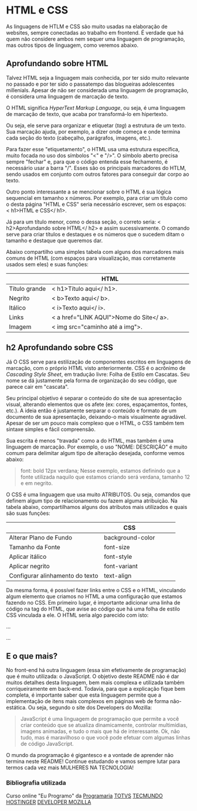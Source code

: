 # HTML e CSS

As linguagens de HTLM e CSS são muito usadas na elaboração de websites, sempre conectadas ao trabalho em frontend. É verdade que há quem não considere ambos nem sequer uma linguagem de programação, mas outros tipos de linguagem, como veremos abaixo.

## Aprofundando sobre HTML

Talvez HTML seja a linguagem mais conhecida, por ter sido muito relevante no passado e por ter sido o passatempo das blogueiras adolescentes millenials. Apesar de não ser considerada uma linguagem de programação, é considera uma linguagem de marcação de texto.

O HTML significa _HyperText Markup Language_, ou seja, é uma linguagem de marcação de texto, que acaba por transformá-lo em hipertexto. 

Ou seja, ele serve para organizar e etiquetar (_tag_) a estrutura de um texto. Sua marcação ajuda, por exemplo, a dizer onde começa e onde termina cada seção do texto (cabeçalho, parágrafos, imagens, etc.). 

Para fazer esse "etiquetamento", o HTML usa uma estrutura específica, muito focada no uso dos símbolos "<" e "/>". O símbolo aberto precisa sempre "fechar" e, para que o código entenda esse fechamento, é necessário usar a barra "/". Esses são os principais marcadores do HTLM, sendo usados em conjunto com outros fatores para conseguir dar corpo ao texto.

Outro ponto interessante a se mencionar sobre o HTML é sua lógica sequencial em tamanho x números. Por exemplo, para criar um título como o desta página "HTML e CSS" seria necessário escrever, sem os espaços: < h1>HTML e CSS</ h1>.

Já para um título menor, como o dessa seção, o correto seria: < h2>Aprofundando sobre HTML</ h2> e assim sucessivamente. O comando <h> serve para criar títulos e destaques e os números que o sucedem ditam o tamanho e destaque que queremos dar.

Abaixo compartilho uma simples tabela com alguns dos marcadores mais comuns de HTML (com espaços para visualização, mas corretamente usados sem eles) e suas funções:

|               | HTML                                 |   |   |   |
|---------------|--------------------------------------|---|---|---|
| Título grande |  < h1>Título aqui</ h1>.                 |   |   |   |
| Negrito       | < b>Texto aqui</ b>.                    |   |   |   |
| Itálico       | < i>Texto aqui</ i>.                    |   |   |   |
| Links         | < a href="LINK AQUI">Nome do Site</ a>. |   |   |   |
| Imagem        | < img src="caminho até a img">.        |   |   |   |

## h2 Aprofundando sobre CSS

Já O CSS serve para estilização de componentes escritos em linguagens de marcação, com o próprio HTML visto anteriormente. CSS é o acrônimo de _Cascading Style Sheet_, em tradução livre: Folha de Estilo em Cascatas. Seu nome se dá justamente pela forma de organização do seu código, que parece cair em "cascata". 

Seu principal objetivo é separar o conteúdo do site de sua apresentação visual, alterando elementos que os afete (ex: cores, espaçamentos, fontes, etc.). A ideia então é justamente serparar o conteúdo e formato de um documento de sua apresentação, deixando-o mais visualmente agradável. Apesar de ser um pouco mais complexo que o HTML, o CSS também tem sintaxe simples e fácil compreensão. 

Sua escrita é menos "travada" como a do HTML, mas também é uma linguagem de marcação. Por exemplo, o uso "NOME: DESCRIÇÃO" é muito comum para delimitar algum tipo de alteração desejada, conforme vemos abaixo: 

> font: bold 12px verdana;
Nesse exemplo, estamos definindo que a fonte utilizada naquilo que estamos criando será verdana, tamanho 12 e em negrito.

O CSS é uma linguagem que usa muito ATRIBUTOS. Ou seja, comandos que definem algum tipo de relacionamento ou fazem alguma atribuição. Na tabela abaixo, compartilhamos alguns dos atributos mais utilizados e quais são suas funções:

|                                 | CSS              |   |   |   |
|---------------------------------|------------------|---|---|---|
| Alterar Plano de Fundo          | background-color |   |   |   |
| Tamanho da Fonte                | font-size        |   |   |   |
| Aplicar itálico                 | font-style       |   |   |   |
| Aplicar negrito                 | font-variant     |   |   |   |
| Configurar alinhamento do texto | text-align       |   |   |   |


Da mesma forma, é possível fazer links entre o CSS e o HTML, vinculando algum elemento que criamos no HTML a uma configuração que estamos fazendo no CSS. Em primeiro lugar, é importante adicionar uma linha de código na tag <head> do HTML, que avise ao código que há uma folha de estilo CSS vinculada a ele. O HTML seria algo parecido com isto:

...
<link rel="stylesheet" type="text/css" href="stylesheet.css" media="screen" />
...

## E o que mais?

No front-end há outra linguagem (essa sim efetivamente de programação) que é muito utilizada: o JavaScript. O objetivo deste README não é dar muitos detalhes desta linguagem, bem mais complexa e utilizada também corriqueiramente em back-end. Todavia, para que a explicação fique bem completa, é importante saber que esta linguagem permite que a implementação de itens mais complexos em páginas web de forma não-estática. Ou seja, segundo o site dos Developers do Mozilla:

> JavaScript é uma linguagem de programação que permite a você criar conteúdo que se atualiza dinamicamente, controlar multimídias, imagens animadas, e tudo o mais que há de interessante. Ok, não tudo, mas é maravilhoso o que você pode efetuar com algumas linhas de código JavaScript.

O mundo da programação é gigantesco e a vontade de aprender não termina neste README! Continue estudando e vamos sempre lutar para termos cada vez mais MULHERES NA TECNOLOGIA!

### Bibliografia utilizada

Curso online "Eu Programo" da [Programaria](https://www.programaria.org/curso-online-euprogramo/)
[TOTVS](https://www.totvs.com/blog/developers/o-que-e-css/#:~:text=O%20CSS%20tem%20a%20tarefa,aspecto%20est%C3%A9tico%20de%20uma%20p%C3%A1gina)
[TECMUNDO](https://www.tecmundo.com.br/programacao/2705-o-que-e-css-.htm)
[HOSTINGER](https://www.hostinger.com.br/tutoriais/como-linkar-css-no-html)
[DEVELOPER MOZILLA](https://developer.mozilla.org/pt-BR/docs/Learn/JavaScript/First_steps/What_is_JavaScript)